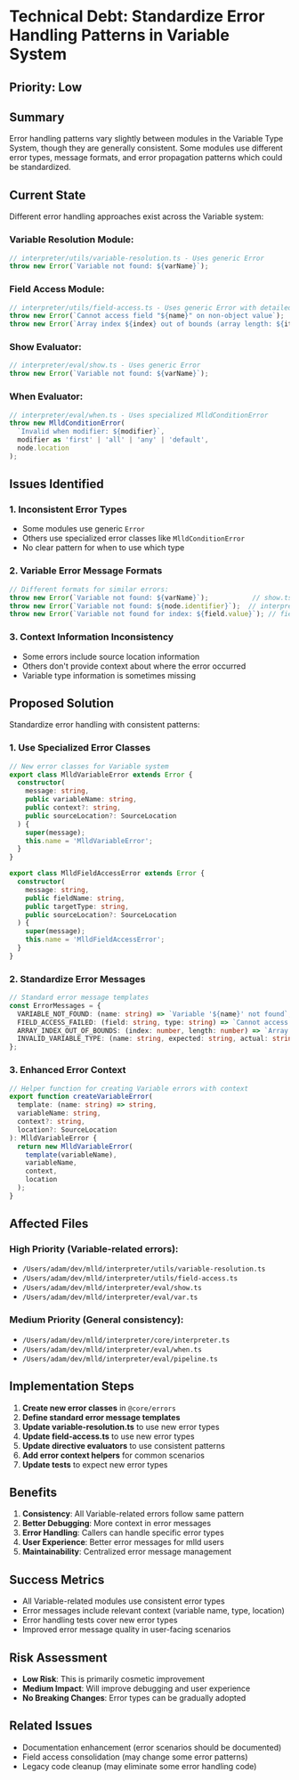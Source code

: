# Technical Debt: Standardize Error Handling Patterns in Variable System

## Priority: Low

## Summary
Error handling patterns vary slightly between modules in the Variable Type System, though they are generally consistent. Some modules use different error types, message formats, and error propagation patterns which could be standardized.

## Current State
Different error handling approaches exist across the Variable system:

### Variable Resolution Module:
```typescript
// interpreter/utils/variable-resolution.ts - Uses generic Error
throw new Error(`Variable not found: ${varName}`);
```

### Field Access Module:
```typescript
// interpreter/utils/field-access.ts - Uses generic Error with detailed messages
throw new Error(`Cannot access field "${name}" on non-object value`);
throw new Error(`Array index ${index} out of bounds (array length: ${items.length})`);
```

### Show Evaluator:
```typescript
// interpreter/eval/show.ts - Uses generic Error
throw new Error(`Variable not found: ${varName}`);
```

### When Evaluator:
```typescript
// interpreter/eval/when.ts - Uses specialized MlldConditionError
throw new MlldConditionError(
  `Invalid when modifier: ${modifier}`,
  modifier as 'first' | 'all' | 'any' | 'default',
  node.location
);
```

## Issues Identified

### 1. Inconsistent Error Types
- Some modules use generic `Error`
- Others use specialized error classes like `MlldConditionError`
- No clear pattern for when to use which type

### 2. Variable Error Message Formats
```typescript
// Different formats for similar errors:
throw new Error(`Variable not found: ${varName}`);           // show.ts
throw new Error(`Variable not found: ${node.identifier}`);  // interpreter.ts
throw new Error(`Variable not found for index: ${field.value}`); // field-access.ts
```

### 3. Context Information Inconsistency
- Some errors include source location information
- Others don't provide context about where the error occurred
- Variable type information is sometimes missing

## Proposed Solution
Standardize error handling with consistent patterns:

### 1. Use Specialized Error Classes
```typescript
// New error classes for Variable system
export class MlldVariableError extends Error {
  constructor(
    message: string,
    public variableName: string,
    public context?: string,
    public sourceLocation?: SourceLocation
  ) {
    super(message);
    this.name = 'MlldVariableError';
  }
}

export class MlldFieldAccessError extends Error {
  constructor(
    message: string,
    public fieldName: string,
    public targetType: string,
    public sourceLocation?: SourceLocation
  ) {
    super(message);
    this.name = 'MlldFieldAccessError';
  }
}
```

### 2. Standardize Error Messages
```typescript
// Standard error message templates
const ErrorMessages = {
  VARIABLE_NOT_FOUND: (name: string) => `Variable '${name}' not found`,
  FIELD_ACCESS_FAILED: (field: string, type: string) => `Cannot access field '${field}' on ${type}`,
  ARRAY_INDEX_OUT_OF_BOUNDS: (index: number, length: number) => `Array index ${index} out of bounds (length: ${length})`,
  INVALID_VARIABLE_TYPE: (name: string, expected: string, actual: string) => `Variable '${name}' expected ${expected}, got ${actual}`,
};
```

### 3. Enhanced Error Context
```typescript
// Helper function for creating Variable errors with context
export function createVariableError(
  template: (name: string) => string,
  variableName: string,
  context?: string,
  location?: SourceLocation
): MlldVariableError {
  return new MlldVariableError(
    template(variableName),
    variableName,
    context,
    location
  );
}
```

## Affected Files

### High Priority (Variable-related errors):
- `/Users/adam/dev/mlld/interpreter/utils/variable-resolution.ts`
- `/Users/adam/dev/mlld/interpreter/utils/field-access.ts`
- `/Users/adam/dev/mlld/interpreter/eval/show.ts`
- `/Users/adam/dev/mlld/interpreter/eval/var.ts`

### Medium Priority (General consistency):
- `/Users/adam/dev/mlld/interpreter/core/interpreter.ts`
- `/Users/adam/dev/mlld/interpreter/eval/when.ts`
- `/Users/adam/dev/mlld/interpreter/eval/pipeline.ts`

## Implementation Steps
1. **Create new error classes** in `@core/errors`
2. **Define standard error message templates**
3. **Update variable-resolution.ts** to use new error types
4. **Update field-access.ts** to use new error types
5. **Update directive evaluators** to use consistent patterns
6. **Add error context helpers** for common scenarios
7. **Update tests** to expect new error types

## Benefits
1. **Consistency**: All Variable-related errors follow same pattern
2. **Better Debugging**: More context in error messages
3. **Error Handling**: Callers can handle specific error types
4. **User Experience**: Better error messages for mlld users
5. **Maintainability**: Centralized error message management

## Success Metrics
- All Variable-related modules use consistent error types
- Error messages include relevant context (variable name, type, location)
- Error handling tests cover new error types
- Improved error message quality in user-facing scenarios

## Risk Assessment
- **Low Risk**: This is primarily cosmetic improvement
- **Medium Impact**: Will improve debugging and user experience
- **No Breaking Changes**: Error types can be gradually adopted

## Related Issues
- Documentation enhancement (error scenarios should be documented)
- Field access consolidation (may change some error patterns)
- Legacy code cleanup (may eliminate some error handling code)